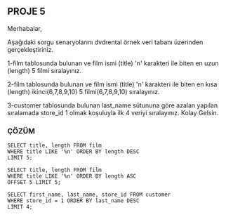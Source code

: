 ## PROJE 5

Merhabalar,

Aşağıdaki sorgu senaryolarını dvdrental örnek veri tabanı üzerinden gerçekleştiriniz.

1-film tablosunda bulunan ve film ismi (title) 'n' karakteri ile biten en uzun (length) 5 filmi sıralayınız.

2-film tablosunda bulunan ve film ismi (title) 'n' karakteri ile biten en kısa (length) ikinci(6,7,8,9,10) 5 filmi(6,7,8,9,10) sıralayınız.

3-customer tablosunda bulunan last_name sütununa göre azalan yapılan sıralamada store_id 1 olmak koşuluyla ilk 4 veriyi sıralayınız.
Kolay Gelsin.

### ÇÖZÜM

```
SELECT title, length FROM film
WHERE title LIKE '%n' ORDER BY length DESC
LIMIT 5;

SELECT title, length FROM film
WHERE title LIKE '%n' ORDER BY length ASC 
OFFSET 5 LIMIT 5;

SELECT first_name, last_name, store_id FROM customer
WHERE store_id = 1 ORDER BY last_name DESC
LIMIT 4;
```